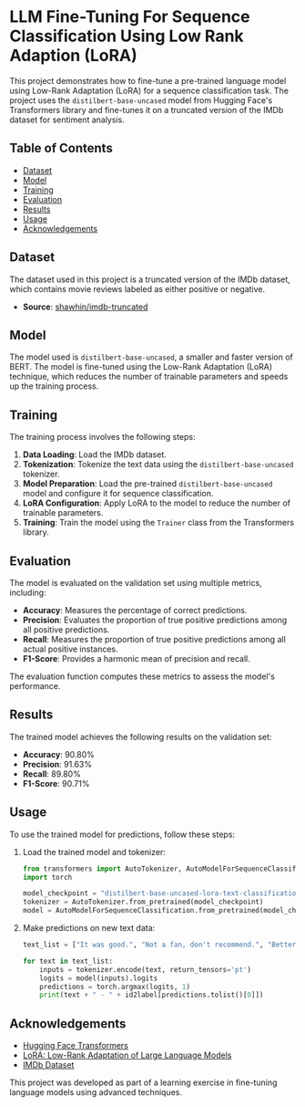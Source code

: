 # LLM Fine-Tuning For Sequence Classification Using Low Rank Adaption (LoRA)

This project demonstrates how to fine-tune a pre-trained language model using Low-Rank Adaptation (LoRA) for a sequence classification task. The project uses the `distilbert-base-uncased` model from Hugging Face's Transformers library and fine-tunes it on a truncated version of the IMDb dataset for sentiment analysis.

## Table of Contents
- [Dataset](#dataset)
- [Model](#model)
- [Training](#training)
- [Evaluation](#evaluation)
- [Results](#results)
- [Usage](#usage)
- [Acknowledgements](#acknowledgements)

## Dataset

The dataset used in this project is a truncated version of the IMDb dataset, which contains movie reviews labeled as either positive or negative.

- **Source**: [shawhin/imdb-truncated](https://huggingface.co/datasets/shawhin/imdb-truncated)

## Model

The model used is `distilbert-base-uncased`, a smaller and faster version of BERT. The model is fine-tuned using the Low-Rank Adaptation (LoRA) technique, which reduces the number of trainable parameters and speeds up the training process.

## Training

The training process involves the following steps:

1. **Data Loading**: Load the IMDb dataset.
2. **Tokenization**: Tokenize the text data using the `distilbert-base-uncased` tokenizer.
3. **Model Preparation**: Load the pre-trained `distilbert-base-uncased` model and configure it for sequence classification.
4. **LoRA Configuration**: Apply LoRA to the model to reduce the number of trainable parameters.
5. **Training**: Train the model using the `Trainer` class from the Transformers library.

## Evaluation

The model is evaluated on the validation set using multiple metrics, including:

- **Accuracy**: Measures the percentage of correct predictions.
- **Precision**: Evaluates the proportion of true positive predictions among all positive predictions.
- **Recall**: Measures the proportion of true positive predictions among all actual positive instances.
- **F1-Score**: Provides a harmonic mean of precision and recall.

The evaluation function computes these metrics to assess the model's performance.

## Results

The trained model achieves the following results on the validation set:

- **Accuracy**: 90.80%
- **Precision**: 91.63%
- **Recall**: 89.80%
- **F1-Score**: 90.71%

## Usage

To use the trained model for predictions, follow these steps:

1. Load the trained model and tokenizer:
    ```python
    from transformers import AutoTokenizer, AutoModelForSequenceClassification
    import torch

    model_checkpoint = "distilbert-base-uncased-lora-text-classification"
    tokenizer = AutoTokenizer.from_pretrained(model_checkpoint)
    model = AutoModelForSequenceClassification.from_pretrained(model_checkpoint)
    ```

2. Make predictions on new text data:
    ```python
    text_list = ["It was good.", "Not a fan, don't recommend.", "Better than the first one.", "This is not worth watching even once.", "This one is a pass."]

    for text in text_list:
        inputs = tokenizer.encode(text, return_tensors='pt')
        logits = model(inputs).logits
        predictions = torch.argmax(logits, 1)
        print(text + " - " + id2label[predictions.tolist()[0]])
    ```

## Acknowledgements

- [Hugging Face Transformers](https://github.com/huggingface/transformers)
- [LoRA: Low-Rank Adaptation of Large Language Models](https://arxiv.org/abs/2106.09685)
- [IMDb Dataset](https://huggingface.co/datasets/shawhin/imdb-truncated)

This project was developed as part of a learning exercise in fine-tuning language models using advanced techniques.
